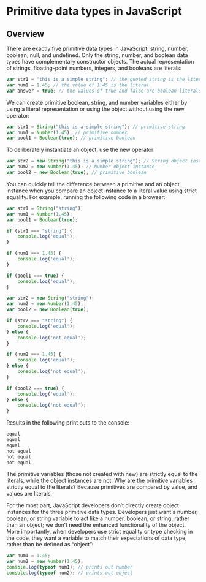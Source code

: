# Primitive data types in JavaScript

## Overview

There are exactly five primitive data types in JavaScript: string, number, boolean, null,
and undefined. Only the string, number, and boolean data types have complementary
constructor objects. The actual representation of strings, floating-point numbers, integers,
and booleans are literals:

```js
var str1 = "this is a simple string"; // the quoted string is the literal
var num1 = 1.45; // the value of 1.45 is the literal
var answer = true; // the values of true and false are boolean literals
```

We can create primitive boolean, string, and number variables either by using a literal
representation or using the object without using the new operator:

```js
var str1 = String("this is a simple string"); // primitive string
var num1 = Number(1.45); // primitive number
var bool1 = Boolean(true); // primitive boolean
```

To deliberately instantiate an object, use the new operator:

```js
var str2 = new String("this is a simple string"); // String object instance
var num2 = new Number(1.45); // Number object instance
var bool2 = new Boolean(true); // primitive boolean
```

You can quickly tell the difference between a primitive and an object instance when you
compare an object instance to a literal value using strict equality. For example, running
the following code in a browser:

```js
var str1 = String("string");
var num1 = Number(1.45);
var bool1 = Boolean(true);

if (str1 === "string") {
    console.log('equal');
}

if (num1 === 1.45) {
    console.log('equal');
}

if (bool1 === true) {
    console.log('equal');
}

var str2 = new String("string");
var num2 = new Number(1.45);
var bool2 = new Boolean(true);

if (str2 === "string") {
    console.log('equal');
} else {
    console.log('not equal');
}

if (num2 === 1.45) {
    console.log('equal');
} else {
    console.log('not equal');
}

if (bool2 === true) {
    console.log('equal');
} else {
    console.log('not equal');
}
```

Results in the following print outs to the console:

```js
equal
equal
equal
not equal
not equal
not equal
```

The primitive variables (those not created with new) are strictly equal to the literals,
while the object instances are not. Why are the primitive variables strictly equal to the
literals? Because primitives are compared by value, and values are literals.

For the most part, JavaScript developers don’t directly create object instances for the
three primitive data types. Developers just want a number, boolean, or string variable
to act like a number, boolean, or string, rather than an object; we don’t need the enhanced
functionality of the object. More importantly, when developers use strict equality or type
checking in the code, they want a variable to match their expectations of data type, rather
than be defined as “object”:

```js
var num1 = 1.45;
var num2 = new Number(1.45);
console.log(typeof num1); // prints out number
console.log(typeof num2); // prints out object
```

